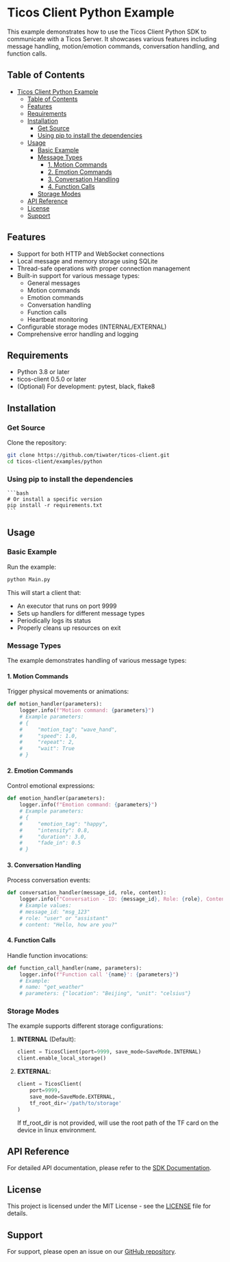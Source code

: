 # Ticos Client Python Example

This example demonstrates how to use the Ticos Client Python SDK to communicate with a Ticos Server. It showcases various features including message handling, motion/emotion commands, conversation handling, and function calls.

## Table of Contents

- [Ticos Client Python Example](#ticos-client-python-example)
  - [Table of Contents](#table-of-contents)
  - [Features](#features)
  - [Requirements](#requirements)
  - [Installation](#installation)
    - [Get Source](#get-source)
    - [Using pip to install the dependencies](#using-pip-to-install-the-dependencies)
  - [Usage](#usage)
    - [Basic Example](#basic-example)
    - [Message Types](#message-types)
      - [1. Motion Commands](#1-motion-commands)
      - [2. Emotion Commands](#2-emotion-commands)
      - [3. Conversation Handling](#3-conversation-handling)
      - [4. Function Calls](#4-function-calls)
    - [Storage Modes](#storage-modes)
  - [API Reference](#api-reference)
  - [License](#license)
  - [Support](#support)

## Features

- Support for both HTTP and WebSocket connections
- Local message and memory storage using SQLite
- Thread-safe operations with proper connection management
- Built-in support for various message types:
  - General messages
  - Motion commands
  - Emotion commands
  - Conversation handling
  - Function calls
  - Heartbeat monitoring
- Configurable storage modes (INTERNAL/EXTERNAL)
- Comprehensive error handling and logging

## Requirements

- Python 3.8 or later
- ticos-client 0.5.0 or later
- (Optional) For development: pytest, black, flake8

## Installation

### Get Source

   Clone the repository:
   ```bash
   git clone https://github.com/tiwater/ticos-client.git
   cd ticos-client/examples/python
   ```

### Using pip to install the dependencies

    ```bash
    # Or install a specific version
    pip install -r requirements.txt
    ```


## Usage

### Basic Example

Run the example:

```bash
python Main.py
```

This will start a client that:
- An executor that runs on port 9999
- Sets up handlers for different message types
- Periodically logs its status
- Properly cleans up resources on exit

### Message Types

The example demonstrates handling of various message types:

#### 1. Motion Commands

Trigger physical movements or animations:

```python
def motion_handler(parameters):
    logger.info(f"Motion command: {parameters}")
    # Example parameters:
    # {
    #     "motion_tag": "wave_hand",
    #     "speed": 1.0,
    #     "repeat": 2,
    #     "wait": True
    # }
```

#### 2. Emotion Commands

Control emotional expressions:

```python
def emotion_handler(parameters):
    logger.info(f"Emotion command: {parameters}")
    # Example parameters:
    # {
    #     "emotion_tag": "happy",
    #     "intensity": 0.8,
    #     "duration": 3.0,
    #     "fade_in": 0.5
    # }
```

#### 3. Conversation Handling

Process conversation events:

```python
def conversation_handler(message_id, role, content):
    logger.info(f"Conversation - ID: {message_id}, Role: {role}, Content: {content}")
    # Example values:
    # message_id: "msg_123"
    # role: "user" or "assistant"
    # content: "Hello, how are you?"
```

#### 4. Function Calls

Handle function invocations:

```python
def function_call_handler(name, parameters):
    logger.info(f"Function call '{name}': {parameters}")
    # Example:
    # name: "get_weather"
    # parameters: {"location": "Beijing", "unit": "celsius"}
```

### Storage Modes

The example supports different storage configurations:

1. **INTERNAL** (Default):
   ```python
   client = TicosClient(port=9999, save_mode=SaveMode.INTERNAL)
   client.enable_local_storage()
   ```

2. **EXTERNAL**:
   ```python
   client = TicosClient(
       port=9999,
       save_mode=SaveMode.EXTERNAL,
       tf_root_dir='/path/to/storage'
   )
   ```
   If tf_root_dir is not provided, will use the root path of the TF card on the device in linux environment.

## API Reference

For detailed API documentation, please refer to the [SDK Documentation](../../sdk/python/README.md).

## License

This project is licensed under the MIT License - see the [LICENSE](../../LICENSE) file for details.

## Support

For support, please open an issue on our [GitHub repository](https://github.com/tiwater/ticos-client/issues).
